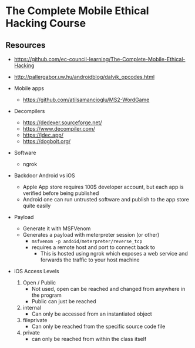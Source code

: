 # The Complete Mobile Ethical Hacking Course

## Resources
- https://github.com/ec-council-learning/The-Complete-Mobile-Ethical-Hacking
- http://pallergabor.uw.hu/androidblog/dalvik_opcodes.html
- Mobile apps
    - https://github.com/atilsamancioglu/MS2-WordGame
- Decompilers
    - https://dedexer.sourceforge.net/
    - https://www.decompiler.com/
    - https://jdec.app/
    - https://dogbolt.org/
- Software
    - ngrok

- Backdoor Android vs iOS
    - Apple App store requires 100$ developer account, but each app is verified before being published
    - Android one can run untrusted software and publish to the app store quite easily
- Payload
    - Generate it with MSFVenom
    - Generates a payload with meterpreter session (or other)
        - `msfvenom -p andoid/meterpreter/reverse_tcp`
        - requires a remote host and port to connect back to
            - This is hosted using ngrok which exposes a web service and forwards the traffic to your host machine
- iOS Access Levels
    1. Open / Public
        - Not used, open can be reached and changed from anywhere in the program
        - Public can just be reached
    1. internal
        - Can only be accessed from an instantiated object
    1. fileprivate
        - Can only be reached from the specific source code file
    1. private
        - can only be reached from within the class itself
    

